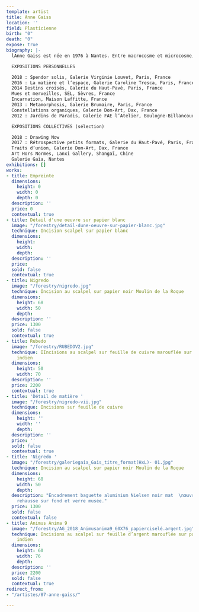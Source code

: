 ```yaml
---
template: artist
title: Anne Gaiss
location: ''
field: Plasticienne
birth: "0"
death: "0"
expose: true
biography: |-
  lAnne Gaiss est née en 1976 à Nantes. Entre macrocosme et microcosme, l’univers d’Anne Gaiss puise aux sources de l’invisible. Qu’il s’agisse de la structure interne de la matière révélée par la science, ou de la matière céleste perdue aux confins de l’espace, il s’agit ici bien d’une quête de ses mystères sur les chemins de la conscience, l’artiste devient passeur, chamane, celui qui permet de voir « au travers », « au delà » de notre réalité. Inspirée des écrits alchimistes, elle recrée le monde, d’une unité devenue dualité puis fractionnée sous la lame du scalpel, des ténèbres à la lumière, elle joue, transforme, métamorphose, transmute le visible pour en faire émerger la quintessence. L’alchimiste Martin Ruland disait que « l’imagination est l’astre dans l’homme, le corps céleste ou supracéleste ». Impalpable, subtil, l’esprit devient forme, la forme devient matière, la matière devient conscience. Pour l’alchimiste le métal a une âme, c’est ce que l’artiste nous révèle dans ces papiers. Leur surface couverte de métal devient miroir de l’âme, la ciselure nous amène vers l’envers de celui ci. « Connais-toi toi-même et tu connaitras l’univers » était la maxime du temple de Delphes. Derrière l’exploration de la nature de la matière, l’artiste propose ici à la manière de l’alchimiste de projeter comme le suggérait Jung l’inconscient dans l’obscurité de la matière afin de l’illuminer. La déconstruction du vide pour la reconstruction de la forme. La peau finement soulevée et ajourée nous livre un monde d’émotions et de sensations, l’émergence à partir du vide de l’œuvre d’une « scupture du vivant », création somptueuse ondulante, vibrante, lumineuse. La vibration du scalpel à l’origine de la forme, la lumière jouant sur le métal aux source de l’anima mundi.

  EXPOSITIONS PERSONNELLES

  2018 : Spendor solis, Galerie Virginie Louvet, Paris, France
  2016 : La matière et l’espace, Galerie Caroline Tresca, Paris, France
  2014 Destins croisés, Galerie du Haut-Pavé, Paris, France
  Mues et merveilles, SEL, Sèvres, France
  Incarnation, Maison Laffitte, France
  2013 : Metamorphosis, Galerie Brumaire, Paris, France
  Constellations organiques, Galerie Dom-Art, Dax, France
  2012 : Jardins de Paradis, Galerie FAE l’Atelier, Boulogne-Billancourt, France

  EXPOSITIONS COLLECTIVES (sélection)

  2018 : Drawing Now
  2017 : Rétrospective petits formats, Galerie du Haut-Pavé, Paris, France
  Traits d’union, Galerie Dom-Art, Dax, France
  Art Hors Normes, Lanxi Gallery, Shangaï, Chine
  Galerie Gaïa, Nantes
exhibitions: []
works:
- title: Empreinte
  dimensions:
    height: 0
    width: 0
    depth: 0
  description: ''
  price: 0
  contextual: true
- title: Détail d'une oeuvre sur papier blanc
  image: "/forestry/detail-dune-oeuvre-sur-papier-blanc.jpg"
  technique: Incision scalpel sur papier blanc
  dimensions:
    height: 
    width: 
    depth: 
  description: ''
  price: 
  sold: false
  contextual: true
- title: Nigredo
  image: "/forestry/nigredo.jpg"
  technique: Incision au scalpel sur papier noir Moulin de la Roque
  dimensions:
    height: 68
    width: 50
    depth: 
  description: ''
  price: 1300
  sold: false
  contextual: true
- title: Rubedo
  image: "/forestry/RUBEDOV2.jpg"
  technique: IIncisions au scalpel sur feuille de cuivre marouflée sur papier traditionnel
    indien
  dimensions:
    height: 50
    width: 70
  description: ''
  price: 2200
  contextual: true
- title: 'Détail de matière '
  image: "/forestry/nigredo-vii.jpg"
  technique: Incisions sur feuille de cuivre
  dimensions:
    height: ''
    width: ''
    depth: 
  description: ''
  price: ''
  sold: false
  contextual: true
- title: 'Nigredo '
  image: "/forestry/galeriegaia_Gais_titre_format(HxL)- 01.jpg"
  technique: Incision au scalpel sur papier noir Moulin de la Roque
  dimensions:
    height: 68
    width: 50
    depth: 
  description: "Encadrement baguette aluminium Nielsen noir mat  \nœuvre posée en
    rehausse sur fond et verre musée."
  price: 1300
  sold: false
  contextual: false
- title: Animus Anima 9
  image: "/forestry/AG_2018_Animusanima9_60X76_papierciselé.argent.jpg"
  technique: Incisions au scalpel sur feuille d’argent marouflée sur papier traditionnel
    indien
  dimensions:
    height: 60
    width: 76
    depth: 
  description: ''
  price: 2200
  sold: false
  contextual: true
redirect_from:
- "/artistes/87-anne-gaiss/"

---
```

